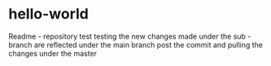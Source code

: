 # hello-world
Readme - repository test
testing the new changes made under the sub -branch are reflected under the main branch post the commit and pulling the changes under the master
